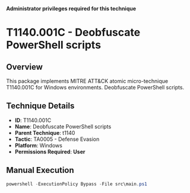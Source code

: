 **Administrator privileges required for this technique**

# T1140.001C - Deobfuscate PowerShell scripts

## Overview
This package implements MITRE ATT&CK atomic micro-technique T1140.001C for Windows environments. Deobfuscate PowerShell scripts.

## Technique Details
- **ID**: T1140.001C
- **Name**: Deobfuscate PowerShell scripts
- **Parent Technique**: t1140
- **Tactic**: TA0005 - Defense Evasion
- **Platform**: Windows
- **Permissions Required**: **User**

## Manual Execution
```powershell
powershell -ExecutionPolicy Bypass -File src\main.ps1
```
